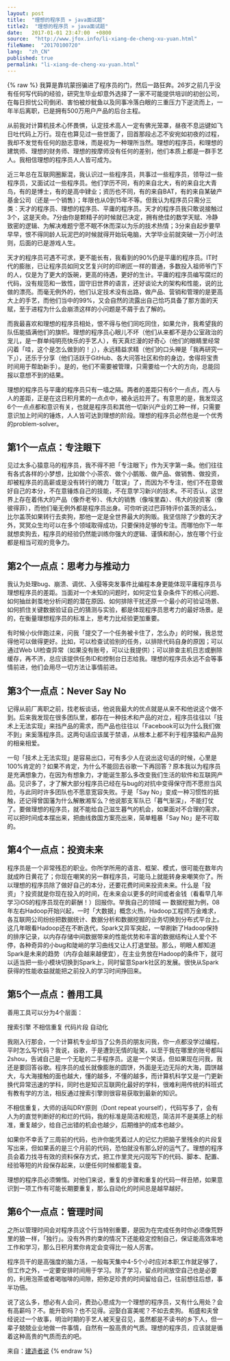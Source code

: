 ```yaml
---
layout: post
title:  "理想的程序员 » java面试题"
title2:  "理想的程序员 » java面试题"
date:   2017-01-01 23:47:00  +0800
source:  "http://www.jfox.info/li-xiang-de-cheng-xu-yuan.html"
fileName:  "20170100720"
lang:  "zh_CN"
published: true
permalink: "li-xiang-de-cheng-xu-yuan.html"
---
```

{% raw %}
我算是靠坑蒙拐骗进了程序员的门，然后一路狂奔。26岁之前几乎没有任何写代码的经验，研究生毕业却意外选择了一家不可能提供培训的初创公司，在每日担忧公司倒闭、害怕被炒鱿鱼以及同事冷落白眼的三重压力下逆流而上，一年半后离职，已是拥有500万用户产品的后台主程。

从前我对计算机技术心怀畏惧，认定技术高人一定有佛光笼罩，昼夜不息运键如飞日吐代码上万行。现在也算见过一些世面了，回首那段忐忑不安宛如初夜的过程，我却不发觉有任何的励志意味，而是视为一种理所当然。理想的程序员，和理想的建筑师、理想的财务师、理想的按摩师没有任何的差别，他们本质上都是一群手艺人。我相信理想的程序员人人皆可成为。

近三年总在互联网圈厮混，我认识过一些程序员，共事过一些程序员，领导过一些程序员，又面试过一些程序员。他们学历不同，有的来自北大，有的来自北大青鸟，有的是博士，有的是高中肄业；资历也不同，有的来自BAT，有的来自某破产基金公司（还是一个销售）；年限也从0到15年不等。但我认为程序员只需分三类：天才的程序员、理想的程序员、平庸的程序员。天才的程序员我只敢说接触过3个，这是天命。7分由你是颗精子的时候就已决定，拥有绝佳的数学天赋、冷静致密的逻辑、为解决难题宁愿不眠不休而深以为乐的技术热情；3分来自起步要早早早，恨不得同龄人玩泥巴的时候就得开始玩电脑，大学毕业前就突破一万小时法则，后面的已是游戏人生。

天才的程序员可遇不可求，更不能长有，我看到的90%仍是平庸的程序员。IT时代的膨胀，已让程序员如同文艺复兴时的印刷匠一样的普通，多数投入祖师爷门下的人，仅是为了更大的饭碗，更高的待遇，更好的生计。平庸的程序员编写腐烂的代码，没有规范和一致性，固守旧世界的语言，还好谈论大的架构和性能，说的比做的漂亮。而毫无例外的，他们认定技术没有出路，做产品、营销和管理的是更高大上的手艺，而他们当中的99%，又会自然的流露出自己恰巧具备了那方面的天赋，至于进程为什么会崩溃这样的小问题是不屑于去了解的。

而我最喜欢和理想的程序员相处，恨不得与他们同吃同住，如果允许，我希望我的队伍能插满他们的旗帜。理想的程序员心眼儿不坏（他们从来都不是办公室政治的宠儿，是一群单纯明亮快乐的手艺人），有天真烂漫的好奇心（他们的眼睛里经常闪着「哇，这个是怎么做到的！」），永远精益求精（他们的口头禅是「我再研究一下」），还乐于分享（他们活跃于GitHub、各大问答社区和你的身边，舍得将宝贵时间用于帮助新手）。是的，他们不需要被管理，只需要给一个大的方向，总能回报以意想不到的结果。

理想的程序员与平庸的程序员只有一墙之隔。两者的差距只有6个一点点，而人与人的差距，正是在这日积月累的一点点中，被永远拉开了。有意思的是，我发现这6个一点点都和意识有关，也就是程序员和其他一切新兴产业的工种一样，只需要意识加上时间的锤炼，人人皆可达到理想的阶段。理想的程序员必然也是一个优秀的problem-solver。

## 第1个一点点：专注眼下

见过太多心猿意马的程序员，我不得不把「专注眼下」作为天字第一条。他们往往有各式各样的小梦想，比如做个小茶农、做个小鹅贩、做产品、做销售、做投资，却被程序员的高薪或是没有转行的魄力「耽误」了，而因为不专注，他们不在意做好自己的本分，不在意锤炼自己的技能，不在意学习新兴的技术。不可否认，这世界上存在着伟大的产品（像乔老爷）、伟大的销售（像埃里森）、伟大的投资客（像彼得菲），而他们毫无例外都是程序员出身。可你听说过巴菲特评价盖茨的话么，比尔盖茨如果转行去卖狗，那他一定是全世界最大的狗贩。我坚信除了少数的天才外，冥冥众生均可以在多个领域取得成功，只要保持足够的专注。而哪怕你下一年就想卖狗去，程序员的经验仍然能训练你强大的逻辑、谨慎和耐心，放在哪个行业都是相当可观的竞争力。

## 第2个一点点：思考力与推动力

我认为处理bug、崩溃、调优、入侵等突发事件比编程本身更能体现平庸程序员与理想程序员的差距。当面对一个未知的问题时，如何定位复杂条件下的核心问题、如何抽丝剥茧地分析问题的潜在原因、如何排除干扰还原一个最小的可验证场景、如何抓住关键数据验证自己的猜测与实验，都是体现程序员思考力的最好场景。是的，在衡量理想程序员的标准上，思考力比经验更加重要。

有时候小伙伴跑过来，问我「提交了一个任务被卡住了，怎么办」的时候，我总觉得他可以做得更好。比如，可以检查试验别的任务，以排除代码自身的原因；可以通过Web UI检查异常（如果没有账号，可以让我提供）；可以排查主机日志或删除缓存，再不济，总应该提供任务ID和控制台日志给我。理想的程序员永远不会等事情前进，他们会用尽一切方法让事情前进。

## 第3个一点点：Never Say No

记得从前厂离职之前，找老板谈话，他说我最大的优点就是从来不和他说这个做不到。后来我发现在很多团队里，都存在一种技术和产品的对立，程序员往往以「技术上无法实现」来挡产品的需求，而产品也往往以「Facebook可以为什么我们做不到」来奚落程序员。这两句话应该属于禁语，从根本上都不利于程序猿和产品狗的相亲相爱。

一句「技术上无法实现」是容易出口，可有多少人在说出这句话的时候，心里是100%肯定的？如果不肯定，为什么不能回去谷歌一下再回答？原本我以为程序员是充满想象力，在因为有想象力，才能诞生那么多改变我们生活的软件和互联网产品。见识多了，才了解大部分程序员已经在与bug的对抗中变得保守而不愿担当风险，与此同时许多团队也不愿意宽容失败。于是「Say No」变成一种习惯性的抵触，还记得曾国藩为什么解散湘军么？他说那支军队已「暮气渐深」，不能打仗了。要做理想的程序员，就不能给自己滋生暮气的机会，如果面对不合理的需求，可以把时间成本摆出来，把曲线救国方案亮出来，简单粗暴「Say No」是不可取的。

## 第4个一点点：投资未来

程序员是一个非常残忍的职业。你所学所用的语言、框架、模式，很可能在数年内就成昨日黄花了；你现在嘲笑的另一群程序员，可能马上就能转身来嘲笑你了。所以理想的程序员除了做好自己的本分，还要花费时间来投资未来。什么是「投资」？投资就是你现在投入的时间，在未来会以更多的时间或者金钱（看看早几年学习iOS的程序员现在的薪酬！）回报你。举我自己的领域 — 数据挖掘为例，08年左右Hadoop开始兴起，一时「大数据」概念火热，Hadoop工程师万金难求，各互联网公司纷纷把数据统计、数据分析和数据挖掘的业务切换到分布式平台上。这几年眼看Hadoop还在不断迭代，Spark又异军突起，一举刷新了Hadoop保持的排序记录，以内存存储中间数据带来的性能优势和丰富的数据结构让人爱个不停，各种奇异的小bug和陡峭的学习曲线又让人打退堂鼓。那么，明眼人都知道Spark是未来的趋势（内存会越来越便宜），在主业务放在Hadoop的条件下，就可以适当把一些小模块切换到Spark上，同时留意Spark社区的发展。很快从Spark获得的性能收益就能把之前投入的学习时间挣回来。

## 第5个一点点：善用工具

善用工具可以分为4个层面：

搜索引擎
不相信重复
代码片段
自动化

我刚入行那会，一个计算机专业却当了公务员的朋友问我，你一点都没学过编程，平时怎么写代码？我说，谷歌，于是遭到无情的耻笑，以至于我在哪里的账号都叫2shou，告诫自己是一个无耻的二手程序员。这是一个笑话，但如果现在问我，我还是要回答谷歌。程序员的成长就像膨胀的圆饼，外面是无边无际的大海，圆饼越大，与大海接触的面也越大，懂的越多，不懂的越多，而计算机科学又是一门更新换代异常迅速的学科，同时也是知识互联网化最好的学科，很难利用传统的科班式有教有学的方法，相反通过搜索引擎则很容易获取到最新的知识。

不相信重复，大师的话叫DRY原则（Dont repeat yourself），代码写多了，会有人为的直觉判断好的和烂的代码，我的标准是简洁和规范，简洁并不是美感上的标准，重复越少，给自己出错的机会也越少，后期维护的成本也越少。

如果你不幸丢了三周前的代码，也许你能凭着过人的记忆力把脑子里残余的片段复写出来，但如果丢的是三个月前的代码，恐怕就没有那么好的运气了。理想的程序员会着力找寻有效的资料保存方式，把工作里灵光闪现写下的代码、脚本、配置、经验等短的片段保存起来，以便任何时候都能复查。

理想的程序员必须懒惰。对他们来说，重复的步骤和重复的代码一样丑陋，如果意识到一项工作有可能长期要重复，那么自动化的时间总是越早越好。

## 第6个一点点：管理时间

之所以管理时间会对程序员这个行当特别重要，是因为在完成任务时你必须像荒野里的狼一样，「独行」。没有外界约束的情况下还能稳定控制自己，保证能高效率地工作和学习，那么日积月累你肯定会变得比一般人厉害。

程序员干的是高强度的脑力活，一般每天集中4-5个小时应对本职工作就足够了，但工作之外，一定要安排时间用于学习。除了学习，留点时间放空自己也是必要的，利用泡茶或者喝咖啡的间隙，把弥足珍贵的时间留给自己，往前想往后想，事半功倍。

说了这么多，想必有人会问，费劲心思成为一个理想的程序员，又有什么用处？会有高薪吗？不。能升职吗？也不见得。迎娶白富美呢？不如去卖狗。
稻盛和夫曾经说过一个故事，明治时期的手艺人被天皇召见，虽然都是不读书的乡下人，但一辈子兢兢业业地做一件事情，自然有一股高贵的气质。理想的程序员，应该就是循着这种高贵的气质而去的吧。

来自：[建造者说](/url.php?_src=&amp;isencode=1&amp;content=dGltZT0xNDI1NzgyMTM5Njg4JnVybD1odHRwJTNBJTJGJTJGZ3VvemUubWUlMkY=)
{% endraw %}

